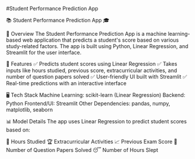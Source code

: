#Student Performance Prediction App

📚 Student Performance Prediction App 🎓

🔹 Overview
The Student Performance Prediction App is a machine learning-based web application that predicts a student's score based on various study-related factors. The app is built using Python, Linear Regression, and Streamlit for the user interface.

🚀 Features
✅ Predicts student scores using Linear Regression
✅ Takes inputs like hours studied, previous score, extracurricular activities, and number of question papers solved
✅ User-friendly UI built with Streamlit
✅ Real-time predictions with an interactive interface

🖥️ Tech Stack
Machine Learning: scikit-learn (Linear Regression)
Backend: Python
Frontend/UI: Streamlit
Other Dependencies: pandas, numpy, matplotlib, seaborn

📊 Model Details
The app uses Linear Regression to predict student scores based on:

📖 Hours Studied
🏆 Extracurricular Activities
📈 Previous Exam Score
📝 Number of Question Papers Solved
😴 Number of Hours Slept
